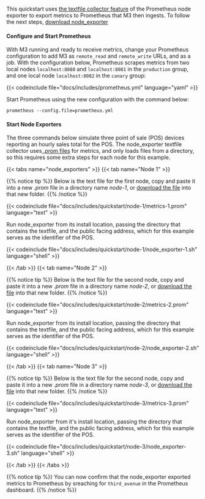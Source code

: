 This quickstart uses [the textfile collector feature](https://github.com/prometheus/node_exporter#textfile-collector) of the Prometheus node exporter to export metrics to Prometheus that M3 then ingests. To follow the next steps, [download node_exporter](https://github.com/prometheus/node_exporter#installation-and-usage)

#### Configure and Start Prometheus

With M3 running and ready to receive metrics, change your Prometheus configuration to add M3 as `remote_read` and `remote_write` URLs, and as a job. With the configuration below, Prometheus scrapes metrics from two local nodes `localhost:8080` and `localhost:8081` in the `production` group, and one local node `localhost:8082` in the `canary` group:

{{< codeinclude file="docs/includes/prometheus.yml" language="yaml" >}}

Start Prometheus using the new configuration with the command below:

```shell
prometheus --config.file=prometheus.yml
```

#### Start Node Exporters

The three commands below simulate three point of sale (POS) devices reporting an hourly sales total for the POS. The node_exporter textfile collector uses[ _.prom_ files](https://prometheus.io/docs/instrumenting/exposition_formats/) for metrics, and only loads files from a directory, so this requires some extra steps for each node for this example.

{{< tabs name="node_exporters" >}}
{{< tab name="Node 1" >}}

{{% notice tip %}}
Below is the text file for the first node, copy and paste it into a new _.prom_ file in a directory name _node-1_, or [download the file](/docs/includes/quickstart/node-1/metrics-1.prom) into that new folder.
{{% /notice %}}

{{< codeinclude file="docs/includes/quickstart/node-1/metrics-1.prom" language="text" >}}

Run node_exporter from its install location, passing the directory that contains the textfile, and the public facing address, which for this example serves as the identifier of the POS.

{{< codeinclude file="docs/includes/quickstart/node-1/node_exporter-1.sh" language="shell" >}}

{{< /tab >}}
{{< tab name="Node 2" >}}

{{% notice tip %}}
Below is the text file for the second node, copy and paste it into a new _.prom_ file in a directory name _node-2_, or [download the file](/docs/includes/quickstart/node-2/metrics-2.prom) into that new folder.
{{% /notice %}}

{{< codeinclude file="docs/includes/quickstart/node-2/metrics-2.prom" language="text" >}}

Run node_exporter from its install location, passing the directory that contains the textfile, and the public facing address, which for this example serves as the identifier of the POS.

{{< codeinclude file="docs/includes/quickstart/node-2/node_exporter-2.sh" language="shell" >}}

{{< /tab >}}
{{< tab name="Node 3" >}}

{{% notice tip %}}
Below is the text file for the second node, copy and paste it into a new _.prom_ file in a directory name _node-3_, or [download the file](/docs/includes/quickstart/node-3/metrics-3.prom) into that new folder.
{{% /notice %}}

{{< codeinclude file="docs/includes/quickstart/node-3/metrics-3.prom" language="text" >}}

Run node_exporter from it's install location, passing the directory that contains the textfile, and the public facing address, which for this example serves as the identifier of the POS.

{{< codeinclude file="docs/includes/quickstart/node-3/node_exporter-3.sh" language="shell" >}}

{{< /tab >}}
{{< /tabs >}}

{{% notice tip %}}
You can now confirm that the node_exporter exported metrics to Prometheus by sreaching for `third_avenue` in the Prometheus dashboard.
{{% /notice %}}

